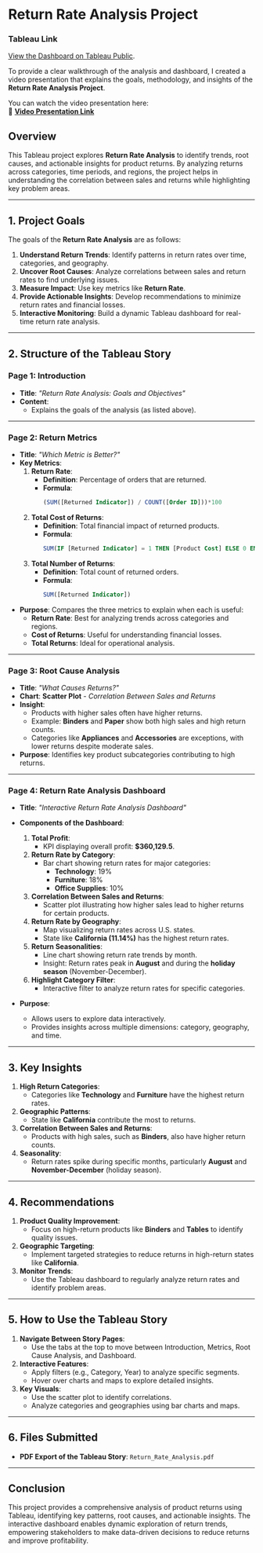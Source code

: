 # **Return Rate Analysis Project**
### **Tableau Link**
[View the Dashboard on Tableau Public](https://public.tableau.com/views/storytelling1-1_pdf/Story2?:language=en-US&publish=yes&:sid=&:redirect=auth&:display_count=n&:origin=viz_share_link).

To provide a clear walkthrough of the analysis and dashboard, I created a video presentation that explains the goals, methodology, and insights of the **Return Rate Analysis Project**.  

You can watch the video presentation here:  
🔗 [**Video Presentation Link**](https://drive.google.com/file/d/1naLFYw6KmfTdTf8kxS5dZL_oXO9YbetQ/view?usp=sharing)


## **Overview**
This Tableau project explores **Return Rate Analysis** to identify trends, root causes, and actionable insights for product returns. By analyzing returns across categories, time periods, and regions, the project helps in understanding the correlation between sales and returns while highlighting key problem areas.

---

## **1. Project Goals**
The goals of the **Return Rate Analysis** are as follows:
1. **Understand Return Trends**: Identify patterns in return rates over time, categories, and geography.  
2. **Uncover Root Causes**: Analyze correlations between sales and return rates to find underlying issues.  
3. **Measure Impact**: Use key metrics like **Return Rate**.  
4. **Provide Actionable Insights**: Develop recommendations to minimize return rates and financial losses.  
5. **Interactive Monitoring**: Build a dynamic Tableau dashboard for real-time return rate analysis.  

---

## **2. Structure of the Tableau Story**

### **Page 1: Introduction**
- **Title**: *"Return Rate Analysis: Goals and Objectives"*  
- **Content**:  
   - Explains the goals of the analysis (as listed above).  

---

### **Page 2: Return Metrics**
- **Title**: *"Which Metric is Better?"*  
- **Key Metrics**:  
   1. **Return Rate**:  
      - **Definition**: Percentage of orders that are returned.  
      - **Formula**:  
        ```sql
        (SUM([Returned Indicator]) / COUNT([Order ID]))*100
        ```
   2. **Total Cost of Returns**:  
      - **Definition**: Total financial impact of returned products.  
      - **Formula**:  
        ```sql
        SUM(IF [Returned Indicator] = 1 THEN [Product Cost] ELSE 0 END)
        ```
   3. **Total Number of Returns**:  
      - **Definition**: Total count of returned orders.  
      - **Formula**:  
        ```sql
        SUM([Returned Indicator])
        ```
- **Purpose**: Compares the three metrics to explain when each is useful:
   - **Return Rate**: Best for analyzing trends across categories and regions.  
   - **Cost of Returns**: Useful for understanding financial losses.  
   - **Total Returns**: Ideal for operational analysis.  

---

### **Page 3: Root Cause Analysis**
- **Title**: *"What Causes Returns?"*  
- **Chart**: **Scatter Plot** - *Correlation Between Sales and Returns*  
- **Insight**:  
   - Products with higher sales often have higher returns.  
   - Example: **Binders** and **Paper** show both high sales and high return counts.  
   - Categories like **Appliances** and **Accessories** are exceptions, with lower returns despite moderate sales.  
- **Purpose**: Identifies key product subcategories contributing to high returns.  

---

### **Page 4: Return Rate Analysis Dashboard**
- **Title**: *"Interactive Return Rate Analysis Dashboard"*  
- **Components of the Dashboard**:  
   1. **Total Profit**:  
      - KPI displaying overall profit: **$360,129.5**.  
   2. **Return Rate by Category**:  
      - Bar chart showing return rates for major categories:  
         - **Technology**: 19%  
         - **Furniture**: 18%  
         - **Office Supplies**: 10%  
   3. **Correlation Between Sales and Returns**:  
      - Scatter plot illustrating how higher sales lead to higher returns for certain products.  
   4. **Return Rate by Geography**:  
      - Map visualizing return rates across U.S. states.  
      - State like **California (11.14%)**  has the highest return rates.  
   5. **Return Seasonalities**:  
      - Line chart showing return rate trends by month.  
      - Insight: Return rates peak in **August** and during the **holiday season** (November-December).  
   6. **Highlight Category Filter**:  
      - Interactive filter to analyze return rates for specific categories.  

- **Purpose**:  
   - Allows users to explore data interactively.  
   - Provides insights across multiple dimensions: category, geography, and time.

---

## **3. Key Insights**
1. **High Return Categories**:  
   - Categories like **Technology** and **Furniture** have the highest return rates.  
2. **Geographic Patterns**:  
   - State like **California** contribute the most to returns.  
3. **Correlation Between Sales and Returns**:  
   - Products with high sales, such as **Binders**, also have higher return counts.  
4. **Seasonality**:  
   - Return rates spike during specific months, particularly **August** and **November-December** (holiday season).  

---

## **4. Recommendations**
1. **Product Quality Improvement**:  
   - Focus on high-return products like **Binders** and **Tables** to identify quality issues.  
2. **Geographic Targeting**:  
   - Implement targeted strategies to reduce returns in high-return states like **California**.  
3. **Monitor Trends**:  
   - Use the Tableau dashboard to regularly analyze return rates and identify problem areas.  

---

## **5. How to Use the Tableau Story**
1. **Navigate Between Story Pages**:  
   - Use the tabs at the top to move between Introduction, Metrics, Root Cause Analysis, and Dashboard.  
2. **Interactive Features**:  
   - Apply filters (e.g., Category, Year) to analyze specific segments.  
   - Hover over charts and maps to explore detailed insights.  
3. **Key Visuals**:  
   - Use the scatter plot to identify correlations.  
   - Analyze categories and geographies using bar charts and maps.

---

## **6. Files Submitted**
- **PDF Export of the Tableau Story**: `Return_Rate_Analysis.pdf`  

---

## **Conclusion**
This project provides a comprehensive analysis of product returns using Tableau, identifying key patterns, root causes, and actionable insights. The interactive dashboard enables dynamic exploration of return trends, empowering stakeholders to make data-driven decisions to reduce returns and improve profitability.  
